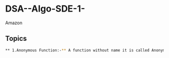 # DSA--Algo-SDE-1-
Amazon


## Topics

<!-- ~~~1~~ -->
```bash
** 1.Anonymous Function:-** A function without name it is called Anonymous function.
```